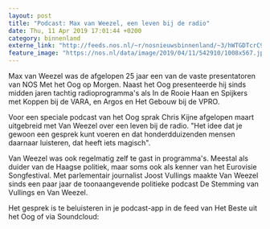 ```yaml
---
layout: post
title: "Podcast: Max van Weezel, een leven bij de radio"
date: Thu, 11 Apr 2019 17:01:44 +0200
category: binnenland
externe_link: "http://feeds.nos.nl/~r/nosnieuwsbinnenland/~3/hWTGDTcrC9o/2279995"
feature_image: "https://nos.nl/data/image/2019/04/11/542910/1008x567.jpg"
---
```


<p>Max van Weezel was de afgelopen 25 jaar een van de vaste presentatoren van NOS Met het Oog op Morgen. Naast het Oog presenteerde hij sinds midden jaren tachtig radioprogramma's als In de Rooie Haan en Spijkers met Koppen bij de VARA, en Argos en Het Gebouw bij de VPRO.</p>
<p>Voor een speciale podcast van het Oog sprak Chris Kijne afgelopen maart uitgebreid met Van Weezel over een leven bij de radio. "Het idee dat je gewoon een gesprek kunt voeren en dat honderdduizenden mensen daarnaar luisteren, dat heeft iets magisch".</p>
<p>Van Weezel was ook regelmatig zelf te gast in programma's. Meestal als duider van de Haagse politiek, maar soms ook als kenner van het Eurovisie Songfestival. Met parlementair journalist Joost Vullings maakte Van Weezel sinds een paar jaar de toonaangevende politieke podcast De Stemming van Vullings en Van Weezel.</p>
<p>Het gesprek is te beluisteren in je podcast-app in de feed van Het Beste uit het Oog of via Soundcloud:</p><img src="http://feeds.feedburner.com/~r/nosnieuwsbinnenland/~4/hWTGDTcrC9o" height="1" width="1" alt=""/>
